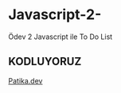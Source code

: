 # Javascript-2-
Ödev 2 Javascript ile To Do List

## KODLUYORUZ
[Patika.dev](https://www.patika.dev/tr)
